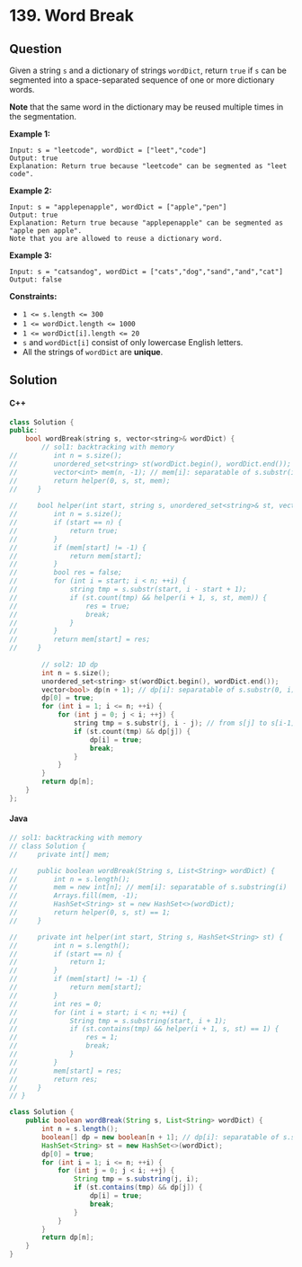 # 139. Word Break

## Question

Given a string `s` and a dictionary of strings `wordDict`, return `true` if `s` can be segmented into a space-separated sequence of one or more dictionary words.

**Note** that the same word in the dictionary may be reused multiple times in the segmentation.

**Example 1:**

```
Input: s = "leetcode", wordDict = ["leet","code"]
Output: true
Explanation: Return true because "leetcode" can be segmented as "leet code".
```

**Example 2:**

```
Input: s = "applepenapple", wordDict = ["apple","pen"]
Output: true
Explanation: Return true because "applepenapple" can be segmented as "apple pen apple".
Note that you are allowed to reuse a dictionary word.
```

**Example 3:**

```
Input: s = "catsandog", wordDict = ["cats","dog","sand","and","cat"]
Output: false
```

**Constraints:**

* `1 <= s.length <= 300`
* `1 <= wordDict.length <= 1000`
* `1 <= wordDict[i].length <= 20`
* `s` and `wordDict[i]` consist of only lowercase English letters.
* All the strings of `wordDict` are **unique**.

## Solution

#### C++

```cpp
class Solution {
public:
    bool wordBreak(string s, vector<string>& wordDict) {
        // sol1: backtracking with memory
//         int n = s.size();
//         unordered_set<string> st(wordDict.begin(), wordDict.end());
//         vector<int> mem(n, -1); // mem[i]: separatable of s.substr(i)
//         return helper(0, s, st, mem);
//     }
    
//     bool helper(int start, string s, unordered_set<string>& st, vector<int>& mem) {
//         int n = s.size();
//         if (start == n) {
//             return true;
//         }
//         if (mem[start] != -1) {
//             return mem[start];
//         }
//         bool res = false;
//         for (int i = start; i < n; ++i) {
//             string tmp = s.substr(start, i - start + 1);
//             if (st.count(tmp) && helper(i + 1, s, st, mem)) {
//                 res = true;
//                 break;
//             }
//         }
//         return mem[start] = res;
//     }
        
        // sol2: 1D dp
        int n = s.size();
        unordered_set<string> st(wordDict.begin(), wordDict.end());
        vector<bool> dp(n + 1); // dp[i]: separatable of s.substr(0, i)
        dp[0] = true;
        for (int i = 1; i <= n; ++i) {
            for (int j = 0; j < i; ++j) {
                string tmp = s.substr(j, i - j); // from s[j] to s[i-1]
                if (st.count(tmp) && dp[j]) {
                    dp[i] = true;
                    break;
                }
            }
        }
        return dp[n];
    }
};
```

#### Java

```java
// sol1: backtracking with memory
// class Solution {
//     private int[] mem;

//     public boolean wordBreak(String s, List<String> wordDict) {
//         int n = s.length();
//         mem = new int[n]; // mem[i]: separatable of s.substring(i)
//         Arrays.fill(mem, -1);
//         HashSet<String> st = new HashSet<>(wordDict);
//         return helper(0, s, st) == 1;
//     }

//     private int helper(int start, String s, HashSet<String> st) {
//         int n = s.length();
//         if (start == n) {
//             return 1;
//         }
//         if (mem[start] != -1) {
//             return mem[start];
//         }
//         int res = 0;
//         for (int i = start; i < n; ++i) {
//             String tmp = s.substring(start, i + 1);
//             if (st.contains(tmp) && helper(i + 1, s, st) == 1) {
//                 res = 1;
//                 break;
//             }
//         }
//         mem[start] = res;
//         return res;
//     }
// }

class Solution {
    public boolean wordBreak(String s, List<String> wordDict) {
        int n = s.length();
        boolean[] dp = new boolean[n + 1]; // dp[i]: separatable of s.substring(0, i)
        HashSet<String> st = new HashSet<>(wordDict);
        dp[0] = true;
        for (int i = 1; i <= n; ++i) {
            for (int j = 0; j < i; ++j) {
                String tmp = s.substring(j, i);
                if (st.contains(tmp) && dp[j]) {
                    dp[i] = true;
                    break;
                }
            }
        }
        return dp[n];
    }
}
```
